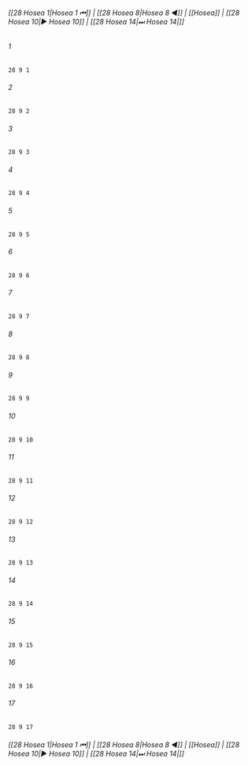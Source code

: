 
###### [[28 Hosea 1|Hosea 1 ⏮]] | [[28 Hosea 8|Hosea 8 ◀]] | [[Hosea]] | [[28 Hosea 10|▶ Hosea 10]] | [[28 Hosea 14|⏭ Hosea 14|]]

###### 1
``` verse
28 9 1 
```
###### 2
``` verse
28 9 2 
```
###### 3
``` verse
28 9 3 
```
###### 4
``` verse
28 9 4 
```
###### 5
``` verse
28 9 5 
```
###### 6
``` verse
28 9 6 
```
###### 7
``` verse
28 9 7 
```
###### 8
``` verse
28 9 8 
```
###### 9
``` verse
28 9 9 
```
###### 10
``` verse
28 9 10 
```
###### 11
``` verse
28 9 11 
```
###### 12
``` verse
28 9 12 
```
###### 13
``` verse
28 9 13 
```
###### 14
``` verse
28 9 14 
```
###### 15
``` verse
28 9 15 
```
###### 16
``` verse
28 9 16 
```
###### 17
``` verse
28 9 17 
```

###### [[28 Hosea 1|Hosea 1 ⏮]] | [[28 Hosea 8|Hosea 8 ◀]] | [[Hosea]] | [[28 Hosea 10|▶ Hosea 10]] | [[28 Hosea 14|⏭ Hosea 14|]]

